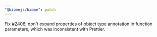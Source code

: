 ```yaml
---
"@biomejs/biome": patch
---
```


Fix [#2406](https://github.com/biomejs/biome/issues/2406), don't expand properties of object type annotation in function parameters, which was inconsistent with Prettier.

